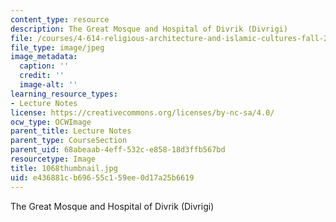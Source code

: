 ```yaml
---
content_type: resource
description: The Great Mosque and Hospital of Divrik (Divrigi)
file: /courses/4-614-religious-architecture-and-islamic-cultures-fall-2002/e436881cb69655c159ee0d17a25b6619_1068thumbnail.jpg
file_type: image/jpeg
image_metadata:
  caption: ''
  credit: ''
  image-alt: ''
learning_resource_types:
- Lecture Notes
license: https://creativecommons.org/licenses/by-nc-sa/4.0/
ocw_type: OCWImage
parent_title: Lecture Notes
parent_type: CourseSection
parent_uid: 68abeaab-4eff-532c-e858-18d3ffb567bd
resourcetype: Image
title: 1068thumbnail.jpg
uid: e436881c-b696-55c1-59ee-0d17a25b6619
---
```

The Great Mosque and Hospital of Divrik (Divrigi)